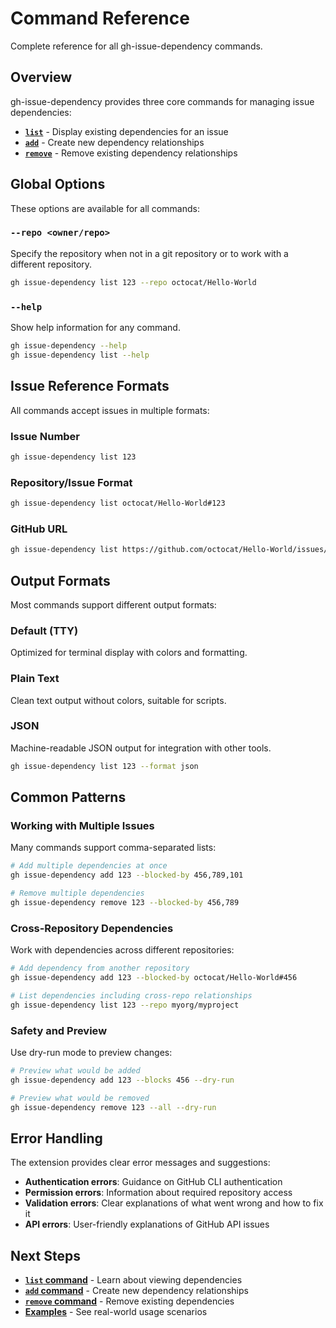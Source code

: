 # Command Reference

Complete reference for all gh-issue-dependency commands.

## Overview

gh-issue-dependency provides three core commands for managing issue dependencies:

- **[`list`](list.md)** - Display existing dependencies for an issue
- **[`add`](add.md)** - Create new dependency relationships
- **[`remove`](remove.md)** - Remove existing dependency relationships

## Global Options

These options are available for all commands:

### `--repo <owner/repo>`
Specify the repository when not in a git repository or to work with a different repository.

```bash
gh issue-dependency list 123 --repo octocat/Hello-World
```

### `--help`
Show help information for any command.

```bash
gh issue-dependency --help
gh issue-dependency list --help
```

## Issue Reference Formats

All commands accept issues in multiple formats:

### Issue Number
```bash
gh issue-dependency list 123
```

### Repository/Issue Format
```bash
gh issue-dependency list octocat/Hello-World#123
```

### GitHub URL
```bash
gh issue-dependency list https://github.com/octocat/Hello-World/issues/123
```

## Output Formats

Most commands support different output formats:

### Default (TTY)
Optimized for terminal display with colors and formatting.

### Plain Text
Clean text output without colors, suitable for scripts.

### JSON
Machine-readable JSON output for integration with other tools.

```bash
gh issue-dependency list 123 --format json
```

## Common Patterns

### Working with Multiple Issues

Many commands support comma-separated lists:

```bash
# Add multiple dependencies at once
gh issue-dependency add 123 --blocked-by 456,789,101

# Remove multiple dependencies
gh issue-dependency remove 123 --blocked-by 456,789
```

### Cross-Repository Dependencies

Work with dependencies across different repositories:

```bash
# Add dependency from another repository
gh issue-dependency add 123 --blocked-by octocat/Hello-World#456

# List dependencies including cross-repo relationships
gh issue-dependency list 123 --repo myorg/myproject
```

### Safety and Preview

Use dry-run mode to preview changes:

```bash
# Preview what would be added
gh issue-dependency add 123 --blocks 456 --dry-run

# Preview what would be removed
gh issue-dependency remove 123 --all --dry-run
```

## Error Handling

The extension provides clear error messages and suggestions:

- **Authentication errors**: Guidance on GitHub CLI authentication
- **Permission errors**: Information about required repository access
- **Validation errors**: Clear explanations of what went wrong and how to fix it
- **API errors**: User-friendly explanations of GitHub API issues

## Next Steps

- **[`list` command](list.md)** - Learn about viewing dependencies
- **[`add` command](add.md)** - Create new dependency relationships  
- **[`remove` command](remove.md)** - Remove existing dependencies
- **[Examples](../examples/)** - See real-world usage scenarios